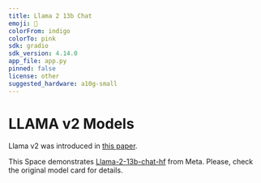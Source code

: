 ```yaml
---
title: Llama 2 13b Chat
emoji: 🦙
colorFrom: indigo
colorTo: pink
sdk: gradio
sdk_version: 4.14.0
app_file: app.py
pinned: false
license: other
suggested_hardware: a10g-small
---
```


# LLAMA v2 Models

Llama v2 was introduced in [this paper](https://arxiv.org/abs/2307.09288).

This Space demonstrates [Llama-2-13b-chat-hf](meta-llama/Llama-2-13b-chat-hf) from Meta. Please, check the original model card for details.
